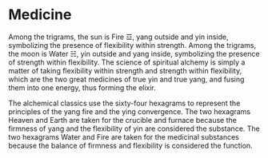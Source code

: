 # Medicine

Among the trigrams, the sun is Fire ☲, yang outside and yin inside, symbolizing the presence of flexibility within strength. Among the trigrams, the moon is Water ☵, yin outside and yang inside, symbolizing the presence of strength within flexibility. The science of spiritual alchemy is simply a matter of taking flexibility within strength and strength within flexibility, which are the two great medicines of true yin and true yang, and fusing them into one energy, thus forming the elixir.

The alchemical classics use the sixty-four hexagrams to represent the principles of the yang fire and the ying convergence. The two hexagrams Heaven and Earth are taken for the crucible and furnace because the firmness of yang and the flexibility of yin are considered the substance. The two hexagrams Water and Fire are taken for the medicinal substances because the balance of firmness and flexibility is considered the function.